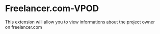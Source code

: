 # Freelancer.com-VPOD
This extension will allow you to view informations about the project owner on freelancer.com
